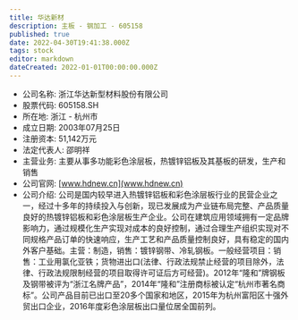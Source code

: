 ```yaml
---
title: 华达新材
description: 主板 - 钢加工 - 605158
published: true
date: 2022-04-30T19:41:38.000Z
tags: stock
editor: markdown
dateCreated: 2022-01-01T00:00:00.000Z
---
```


- 公司名称: 浙江华达新型材料股份有限公司
- 股票代码: 605158.SH
- 所在地: 浙江 - 杭州市
- 成立日期: 2003年07月25日
- 注册资本: 51,142万元
- 法定代表人: 邵明祥
- 主营业务: 主要从事多功能彩色涂层板，热镀锌铝板及其基板的研发，生产和销售
- 公司官网: [www.hdnew.cn](www.hdnew.cn)
- 公司介绍: 公司是国内较早进入热镀锌铝板和彩色涂层板行业的民营企业之一，经过十多年的持续投入与创新，现已发展成为产业链布局完整、产品质量良好的热镀锌铝板和彩色涂层板生产企业。公司在建筑应用领域拥有一定品牌影响力，通过规模化生产实现对成本的良好控制，通过合理生产组织实现对不同规格产品订单的快速响应，生产工艺和产品质量控制良好，具有稳定的国内外客户基础。主营：制造，销售：镀锌钢带、冷轧钢板。一般经营项目：销售：工业用氯化亚铁；货物进出口(法律、行政法规禁止经营的项目除外，法律、行政法规限制经营的项目取得许可证后方可经营)。2012年“隆和”牌钢板及钢带被评为“浙江名牌产品”，2014年“隆和”注册商标被认定“杭州市著名商标”。公司产品目前已出口至20多个国家和地区，2015年为杭州富阳区十强外贸出口企业，2016年度彩色涂层板出口量位居全国前列。


